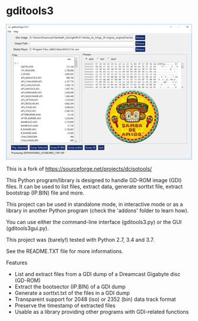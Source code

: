 # gditools3
![gditools3](screenshots/screenshot001win_small.png)

This is a fork of https://sourceforge.net/projects/dcisotools/

This Python program/library is designed to handle GD-ROM image (GDI) files. It can be used to list files, extract data, generate sorttxt file, extract bootstrap (IP.BIN) file and more.

This project can be used in standalone mode, in interactive mode or as a library in another Python program (check the 'addons' folder to learn how).

You can use either the command-line interface (gditools3.py) or the GUI (gditools3gui.py).

This project was (barely!) tested with Python 2.7, 3.4 and 3.7.

See the README.TXT file for more informations.

Features
 - List and extract files from a GDI dump of a Dreamcast Gigabyte disc (GD-ROM)
 - Extract the bootsector (IP.BIN) of a GDI dump
 - Generate a sorttxt.txt of the files in a GDI dump
 - Transparent support for 2048 (iso) or 2352 (bin) data track format
 - Preserve the timestamp of extracted files
 - Usable as a library providing other programs with GDI-related functions
